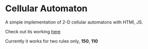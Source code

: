 # Cellular Automaton

A simple implementation of 2-D cellular automatons with HTMl, JS.

Check out its working [here](https://kaydee.github.io/automaton/automaton.html)

Currently it works for two rules only, **150**, **110**